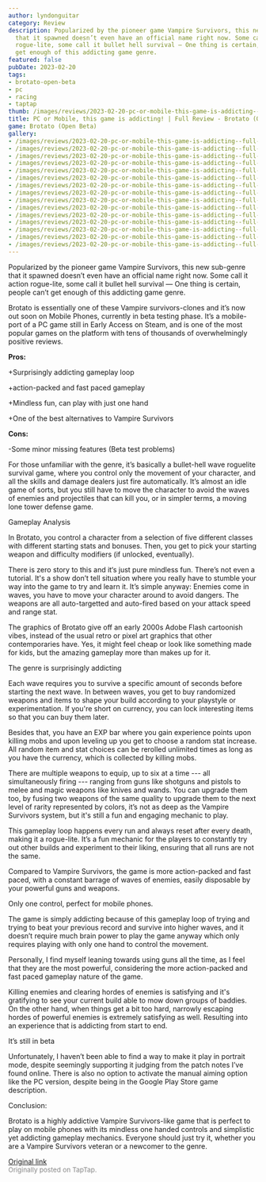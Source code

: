 ```yaml
---
author: lyndonguitar
category: Review
description: Popularized by the pioneer game Vampire Survivors, this new sub-genre
  that it spawned doesn’t even have an official name right now. Some call it action
  rogue-lite, some call it bullet hell survival — One thing is certain, people can’t
  get enough of this addicting game genre.
featured: false
pubDate: 2023-02-20
tags:
- brotato-open-beta
- pc
- racing
- taptap
thumb: /images/reviews/2023-02-20-pc-or-mobile-this-game-is-addicting--full-review---brotato-open-beta-0.avif
title: PC or Mobile, this game is addicting! | Full Review - Brotato (Open Beta)
game: Brotato (Open Beta)
gallery:
- /images/reviews/2023-02-20-pc-or-mobile-this-game-is-addicting--full-review---brotato-open-beta-0.avif
- /images/reviews/2023-02-20-pc-or-mobile-this-game-is-addicting--full-review---brotato-open-beta-1.avif
- /images/reviews/2023-02-20-pc-or-mobile-this-game-is-addicting--full-review---brotato-open-beta-2.avif
- /images/reviews/2023-02-20-pc-or-mobile-this-game-is-addicting--full-review---brotato-open-beta-3.avif
- /images/reviews/2023-02-20-pc-or-mobile-this-game-is-addicting--full-review---brotato-open-beta-4.avif
- /images/reviews/2023-02-20-pc-or-mobile-this-game-is-addicting--full-review---brotato-open-beta-5.avif
- /images/reviews/2023-02-20-pc-or-mobile-this-game-is-addicting--full-review---brotato-open-beta-6.avif
- /images/reviews/2023-02-20-pc-or-mobile-this-game-is-addicting--full-review---brotato-open-beta-7.avif
- /images/reviews/2023-02-20-pc-or-mobile-this-game-is-addicting--full-review---brotato-open-beta-8.avif
- /images/reviews/2023-02-20-pc-or-mobile-this-game-is-addicting--full-review---brotato-open-beta-9.avif
- /images/reviews/2023-02-20-pc-or-mobile-this-game-is-addicting--full-review---brotato-open-beta-10.avif
- /images/reviews/2023-02-20-pc-or-mobile-this-game-is-addicting--full-review---brotato-open-beta-11.avif
- /images/reviews/2023-02-20-pc-or-mobile-this-game-is-addicting--full-review---brotato-open-beta-12.avif
- /images/reviews/2023-02-20-pc-or-mobile-this-game-is-addicting--full-review---brotato-open-beta-13.avif
- /images/reviews/2023-02-20-pc-or-mobile-this-game-is-addicting--full-review---brotato-open-beta-14.avif
---
```

Popularized by the pioneer game Vampire Survivors, this new sub-genre that it spawned doesn’t even have an official name right now. Some call it action rogue-lite, some call it bullet hell survival — One thing is certain, people can’t get enough of this addicting game genre.

Brotato is essentially one of these Vampire survivors-clones and it’s now out soon on Mobile Phones, currently in beta testing phase. It’s a mobile-port of a PC game still in Early Access on Steam, and is one of the most popular games on the platform with tens of thousands of overwhelmingly positive reviews.


**Pros:**


+Surprisingly addicting gameplay loop

+action-packed and fast paced gameplay

+Mindless fun, can play with just one hand

+One of the best alternatives to Vampire Survivors


**Cons:**


-Some minor missing features (Beta test problems)

For those unfamiliar with the genre, it’s basically a bullet-hell wave roguelite survival game, where you control only the movement of your character, and all the skills and damage dealers just fire automatically. It’s almost an idle game of sorts, but you still have to move the character to avoid the waves of enemies and projectiles that can kill you, or in simpler terms, a moving lone tower defense game.

Gameplay Analysis

In Brotato, you control a character from a selection of five different classes with different starting stats and bonuses. Then, you get to pick your starting weapon and difficulty modifiers (if unlocked, eventually).

There is zero story to this and it‘s just pure mindless fun. There’s not even a tutorial. It's a show don’t tell situation where you really have to stumble your way into the game to try and learn it. It’s simple anyway: Enemies come in waves, you have to move your character around to avoid dangers. The weapons are all auto-targetted and auto-fired based on your attack speed and range stat.

The graphics of Brotato give off an early 2000s Adobe Flash cartoonish vibes, instead of the usual retro or pixel art graphics that other contemporaries have. Yes, it might feel cheap or look like something made for kids, but the amazing gameplay more than makes up for it.

The genre is surprisingly addicting

Each wave requires you to survive a specific amount of seconds before starting the next wave. In between waves, you get to buy randomized weapons and items to shape your build according to your playstyle or experimentation.  If you're short on currency, you can lock interesting items so that you can buy them later.

Besides that, you have an EXP bar where you gain experience points upon killing mobs and upon leveling up you get to choose a random stat increase. All random item and stat choices can be rerolled unlimited times as long as you have the currency, which is collected by killing mobs.

There are multiple weapons to equip, up to six at a time --- all simultaneously firing --- ranging from guns like shotguns and pistols to melee and magic weapons like knives and wands. You can upgrade them too, by fusing two weapons of the same quality to upgrade them to the next level of rarity represented by colors, it’s not as deep as the Vampire Survivors system, but it's still a fun and engaging mechanic to play.

This gameplay loop happens every run and always reset after every death, making it a rogue-lite. It’s a fun mechanic for the players to constantly try out other builds and experiment to their liking, ensuring that all runs are not the same.

Compared to Vampire Survivors, the game is more action-packed and fast paced, with a constant barrage of waves of enemies, easily disposable by your powerful guns and weapons.

Only one control, perfect for mobile phones.

The game is simply addicting because of this gameplay loop of trying and trying to beat your previous record and survive into higher waves, and it doesn’t require much brain power to play the game anyway which only requires playing with only one hand to control the movement.

Personally, I find myself leaning towards using guns all the time, as I feel that they are the most powerful, considering the more action-packed and fast paced gameplay nature of the game.

Killing enemies and clearing hordes of enemies is satisfying and it's gratifying to see your current build able to mow down groups of baddies. On the other hand, when things get a bit too hard, narrowly escaping hordes of powerful enemies is extremely satisfying as well. Resulting into an experience that is addicting from start to end.

It’s still in beta

Unfortunately, I haven’t been able to find a way to make it play in portrait mode, despite seemingly supporting it judging from the patch notes I’ve found online. There is also no option to activate the manual aiming option like the PC version, despite being in the Google Play Store game description.

Conclusion:

Brotato is a highly addictive Vampire Survivors-like game that is perfect to play on mobile phones with its mindless one handed controls and simplistic yet addicting gameplay mechanics. Everyone should just try it, whether you are a Vampire Survivors veteran or a newcomer to the genre.

[Original link](https://www.taptap.io/post/4594200)<br><span style="font-size: 0.95em; color: #888;">Originally posted on TapTap.</span>